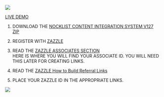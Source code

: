 ![](http://thenocklist.com/software/img/slide2.jpg)

[LIVE DEMO](http://thenocklist.com/css3/arcadia/index.html)

1. DOWNLOAD THE [NOCKLIST CONTENT INTEGRATION SYSTEM V127 ZIP](https://github.com/NOCKLIST/cisv127)

2. REGISTER WITH [ZAZZLE](http://www.zazzle.com/)

3. READ THE [ZAZZLE ASSOCIATES SECTION](http://www.zazzle.com/my/associate/associate)  
HERE IS WHERE YOU WILL FIND YOUR ASSOCIATE ID.  YOU WILL NEED THIS LATER FOR CREATING LINKS.

4. READ THE [ZAZZLE How to Build Referral Links](http://www.zazzle.com/sell/affiliates/referrallinks)

5. PLACE YOUR ZAZZLE ID IN THE APPROPRIATE LINKS.  


![](http://thenocklist.com/software/img/slide1.jpg)
